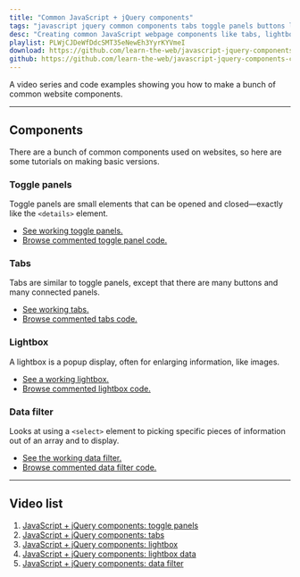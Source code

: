 ```yaml
---
title: "Common JavaScript + jQuery components"
tags: "javascript jquery common components tabs toggle panels buttons lightbox data filter"
desc: "Creating common JavaScript webpage components like tabs, lightboxes, and panels with the help of jQuery."
playlist: PLWjCJDeWfDdcSMT35eNewEh3YyrKYVmeI
download: https://github.com/learn-the-web/javascript-jquery-components-code/archive/master.zip
github: https://github.com/learn-the-web/javascript-jquery-components-code
---
```


A video series and code examples showing you how to make a bunch of common website components.

---

## Components

There are a bunch of common components used on websites, so here are some tutorials on making basic versions.

### Toggle panels

Toggle panels are small elements that can be opened and closed—exactly like the `<details>` element.

- [See working toggle panels.](https://demos.learntheweb.courses/javascript-jquery-components/panels.html)
- [Browse commented toggle panel code.](https://github.com/learn-the-web/javascript-jquery-components-code/blob/gh-pages/js/panels.js)

### Tabs

Tabs are similar to toggle panels, except that there are many buttons and many connected panels.

- [See working tabs.](https://demos.learntheweb.courses/javascript-jquery-components/tabs.html)
- [Browse commented tabs code.](https://github.com/learn-the-web/javascript-jquery-components-code/blob/gh-pages/js/tabs.js)

### Lightbox

A lightbox is a popup display, often for enlarging information, like images.

- [See a working lightbox.](https://demos.learntheweb.courses/javascript-jquery-components/lightbox.html)
- [Browse commented lightbox code.](https://github.com/learn-the-web/javascript-jquery-components-code/blob/gh-pages/js/lightbox.js)

### Data filter

Looks at using a `<select>` element to picking specific pieces of information out of an array and to display.

- [See the working data filter.](https://demos.learntheweb.courses/javascript-jquery-components/data-filter.html)
- [Browse commented data filter code.](https://github.com/learn-the-web/javascript-jquery-components-code/blob/gh-pages/js/data-filter.js)

---

## Video list

1. [JavaScript + jQuery components: toggle panels](https://www.youtube.com/watch?v=tAmM6B7KkbQ&index=1&list=PLWjCJDeWfDdcSMT35eNewEh3YyrKYVmeI)
2. [JavaScript + jQuery components: tabs](https://www.youtube.com/watch?v=kjL_HM08CcA&index=2&list=PLWjCJDeWfDdcSMT35eNewEh3YyrKYVmeI)
3. [JavaScript + jQuery components: lightbox](https://www.youtube.com/watch?v=ucLr525mX60&index=3&list=PLWjCJDeWfDdcSMT35eNewEh3YyrKYVmeI)
4. [JavaScript + jQuery components: lightbox data](https://www.youtube.com/watch?v=7O-iK_D0H4w&index=4&list=PLWjCJDeWfDdcSMT35eNewEh3YyrKYVmeI)
5. [JavaScript + jQuery components: data filter](https://www.youtube.com/watch?v=CJbr44MmvXY&index=5&list=PLWjCJDeWfDdcSMT35eNewEh3YyrKYVmeI)
